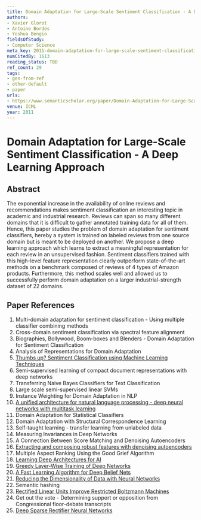 ```yaml
---
title: Domain Adaptation for Large-Scale Sentiment Classification - A Deep Learning Approach
authors:
- Xavier Glorot
- Antoine Bordes
- Yoshua Bengio
fieldsOfStudy:
- Computer Science
meta_key: 2011-domain-adaptation-for-large-scale-sentiment-classification-a-deep-learning-approach
numCitedBy: 1613
reading_status: TBD
ref_count: 29
tags:
- gen-from-ref
- other-default
- paper
urls:
- https://www.semanticscholar.org/paper/Domain-Adaptation-for-Large-Scale-Sentiment-A-Deep-Glorot-Bordes/6f4065f0cc99a0839b0248ffb4457e5f0277b30d?sort=total-citations
venue: ICML
year: 2011
---
```


# Domain Adaptation for Large-Scale Sentiment Classification - A Deep Learning Approach

## Abstract

The exponential increase in the availability of online reviews and recommendations makes sentiment classification an interesting topic in academic and industrial research. Reviews can span so many different domains that it is difficult to gather annotated training data for all of them. Hence, this paper studies the problem of domain adaptation for sentiment classifiers, hereby a system is trained on labeled reviews from one source domain but is meant to be deployed on another. We propose a deep learning approach which learns to extract a meaningful representation for each review in an unsupervised fashion. Sentiment classifiers trained with this high-level feature representation clearly outperform state-of-the-art methods on a benchmark composed of reviews of 4 types of Amazon products. Furthermore, this method scales well and allowed us to successfully perform domain adaptation on a larger industrial-strength dataset of 22 domains.

## Paper References

1. Multi-domain adaptation for sentiment classification - Using multiple classifier combining methods
2. Cross-domain sentiment classification via spectral feature alignment
3. Biographies, Bollywood, Boom-boxes and Blenders - Domain Adaptation for Sentiment Classification
4. Analysis of Representations for Domain Adaptation
5. [Thumbs up? Sentiment Classification using Machine Learning Techniques](2002-thumbs-up-sentiment-classification-using-machine-learning-techniques.md)
6. Semi-supervised learning of compact document representations with deep networks
7. Transferring Naive Bayes Classifiers for Text Classification
8. Large scale semi-supervised linear SVMs
9. Instance Weighting for Domain Adaptation in NLP
10. [A unified architecture for natural language processing - deep neural networks with multitask learning](2008-a-unified-architecture-for-natural-language-processing-deep-neural-networks-with-multitask-learning.md)
11. Domain Adaptation for Statistical Classifiers
12. Domain Adaptation with Structural Correspondence Learning
13. Self-taught learning - transfer learning from unlabeled data
14. Measuring Invariances in Deep Networks
15. A Connection Between Score Matching and Denoising Autoencoders
16. [Extracting and composing robust features with denoising autoencoders](2008-extracting-and-composing-robust-features-with-denoising-autoencoders.md)
17. Multiple Aspect Ranking Using the Good Grief Algorithm
18. [Learning Deep Architectures for AI](2007-learning-deep-architectures-for-ai.md)
19. [Greedy Layer-Wise Training of Deep Networks](2006-greedy-layer-wise-training-of-deep-networks.md)
20. [A Fast Learning Algorithm for Deep Belief Nets](2006-a-fast-learning-algorithm-for-deep-belief-nets.md)
21. [Reducing the Dimensionality of Data with Neural Networks](2006-reducing-the-dimensionality-of-data-with-neural-networks.md)
22. Semantic hashing
23. [Rectified Linear Units Improve Restricted Boltzmann Machines](2010-rectified-linear-units-improve-restricted-boltzmann-machines.md)
24. Get out the vote - Determining support or opposition from Congressional floor-debate transcripts
25. [Deep Sparse Rectifier Neural Networks](2011-deep-sparse-rectifier-neural-networks.md)
